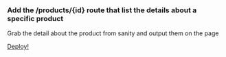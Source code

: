 ### Add the /products/{id} route that list the details about a specific product
Grab the detail about the product from sanity and output them on the page

[Deploy!](deploy.md)